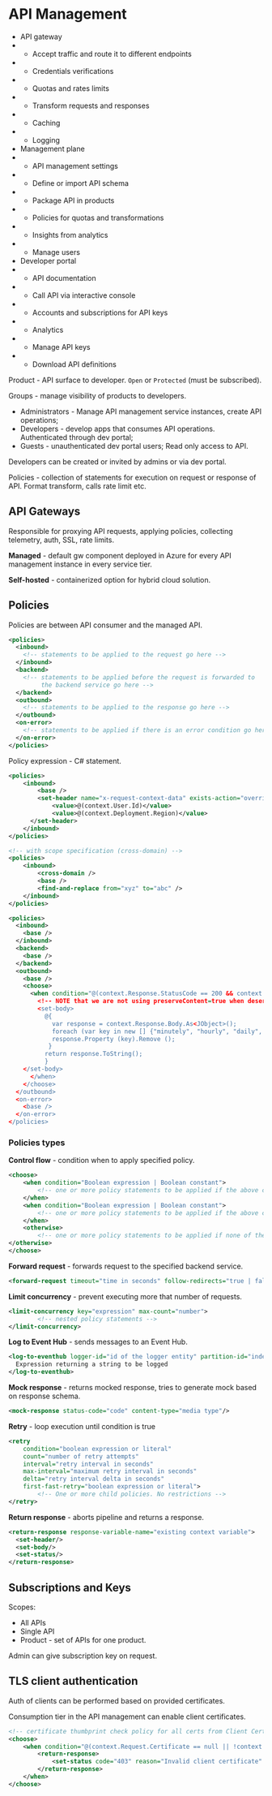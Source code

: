 # API Management

- API gateway
- - Accept traffic and route it to different endpoints
- - Credentials verifications
- - Quotas and rates limits
- - Transform requests and responses
- - Caching
- - Logging
- Management plane
- - API management settings
- - Define or import API schema
- - Package API in products
- - Policies for quotas and transformations
- - Insights from analytics
- - Manage users
- Developer portal
- - API documentation
- - Call API via interactive console
- - Accounts and subscriptions for API keys
- - Analytics
- - Manage API keys
- - Download API definitions

Product - API surface to developer. `Open` or `Protected` (must be subscribed).

Groups - manage visibility of products to developers.
- Administrators - Manage API management service instances, create API operations;
- Developers - develop apps that consumes API operations. Authenticated through dev portal;
- Guests - unauthenticated dev portal users; Read only access to API.

Developers can be created or invited by admins or via dev portal.

Policies - collection of statements for execution on request or response of API. Format transform, calls rate limit etc.

## API Gateways
Responsible for proxying API requests, applying policies, collecting telemetry, auth, SSL, rate limits.

**Managed** - default gw component deployed in Azure for every API management instance in every service tier.

**Self-hosted** - containerized option for hybrid cloud solution.

## Policies
Policies are between API consumer and the managed API.

```xml
<policies>
  <inbound>
    <!-- statements to be applied to the request go here -->
  </inbound>
  <backend>
    <!-- statements to be applied before the request is forwarded to 
         the backend service go here -->
  </backend>
  <outbound>
    <!-- statements to be applied to the response go here -->
  </outbound>
  <on-error>
    <!-- statements to be applied if there is an error condition go here -->
  </on-error>
</policies>
```

Policy expression - C# statement.
```xml
<policies>
    <inbound>
        <base />
        <set-header name="x-request-context-data" exists-action="override">
            <value>@(context.User.Id)</value>
            <value>@(context.Deployment.Region)</value>
      </set-header>
    </inbound>
</policies>

<!-- with scope specification (cross-domain) -->
<policies>
    <inbound>
        <cross-domain />
        <base />
        <find-and-replace from="xyz" to="abc" />
    </inbound>
</policies>
```

```xml
<policies>
  <inbound>
    <base />
  </inbound>
  <backend>
    <base />
  </backend>
  <outbound>
    <base />
    <choose>
      <when condition="@(context.Response.StatusCode == 200 && context.Product.Name.Equals("Starter"))">
        <!-- NOTE that we are not using preserveContent=true when deserializing response body stream into a JSON object since we don't intend to access it again. See details on /azure/api-management/api-management-transformation-policies#SetBody -->
        <set-body>
          @{
            var response = context.Response.Body.As<JObject>();
            foreach (var key in new [] {"minutely", "hourly", "daily", "flags"}) {
            response.Property (key).Remove ();
           }
          return response.ToString();
          }
    </set-body>
      </when>
    </choose>    
  </outbound>
  <on-error>
    <base />
  </on-error>
</policies>
```

### Policies types

**Control flow** - condition when to apply specified policy.
```xml
<choose>
    <when condition="Boolean expression | Boolean constant">
        <!-- one or more policy statements to be applied if the above condition is true -->
    </when>
    <when condition="Boolean expression | Boolean constant">
        <!-- one or more policy statements to be applied if the above condition is true -->
    </when>
    <otherwise>
        <!-- one or more policy statements to be applied if none of the above conditions are true -->
</otherwise>
</choose>
```

**Forward request** - forwards request to the specified backend service.

```xml
<forward-request timeout="time in seconds" follow-redirects="true | false"/>
```

**Limit concurrency** - prevent executing more that number of requests.
```xml
<limit-concurrency key="expression" max-count="number">
        <!-- nested policy statements -->
</limit-concurrency>
```

**Log to Event Hub** - sends messages to an Event Hub.
```xml
<log-to-eventhub logger-id="id of the logger entity" partition-id="index of the partition where messages are sent" partition-key="value used for partition assignment">
  Expression returning a string to be logged
</log-to-eventhub>
```

**Mock response** - returns mocked response, tries to generate mock based on response schema.
```xml
<mock-response status-code="code" content-type="media type"/>
```

**Retry** - loop execution until condition is true
```xml
<retry
    condition="boolean expression or literal"
    count="number of retry attempts"
    interval="retry interval in seconds"
    max-interval="maximum retry interval in seconds"
    delta="retry interval delta in seconds"
    first-fast-retry="boolean expression or literal">
        <!-- One or more child policies. No restrictions -->
</retry>
```

**Return response** - aborts pipeline and returns a response.
```xml
<return-response response-variable-name="existing context variable">
  <set-header/>
  <set-body/>
  <set-status/>
</return-response>
```

## Subscriptions and Keys
Scopes:
- All APIs
- Single API
- Product - set of APIs for one product.

Admin can give subscription key on request.

## TLS client authentication
Auth of clients can be performed based on provided certificates. 

Consumption tier in the API management can enable client certificates.

```xml
<!-- certificate thumbprint check policy for all certs from Client Certificates page on the Portal -->
<choose>
    <when condition="@(context.Request.Certificate == null || !context.Request.Certificate.Verify()  || !context.Deployment.Certificates.Any(c => c.Value.Thumbprint == context.Request.Certificate.Thumbprint))" >
        <return-response>
            <set-status code="403" reason="Invalid client certificate" />
        </return-response>
    </when>
</choose>
```


